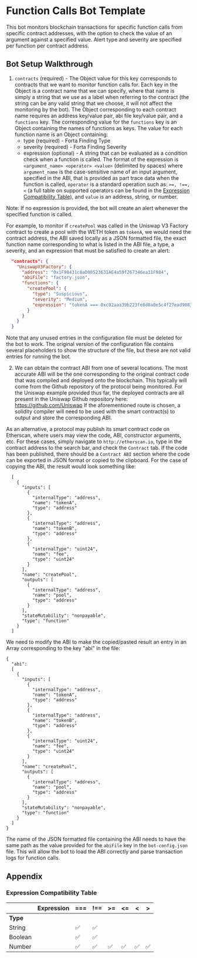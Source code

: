 # Function Calls Bot Template

This bot monitors blockchain transactions for specific function calls from specific contract
addresses, with the option to check the value of an argument against a specified value. Alert type
and severity are specified per function per contract address.

## Bot Setup Walkthrough

1. `contracts` (required) - The Object value for this key corresponds to contracts that we want to
monitor function calls for. Each key in the Object is a contract name that we can specify, where
that name is simply a string that we use as a label when referring to the contract (the string can
be any valid string that we choose, it will not affect the monitoring by the bot). The Object
corresponding to each contract name requires an address key/value pair, abi file key/value pair, and
a `functions` key.  The corresponding value for the `functions` key is an Object containing the
names of functions as keys. The value for each function name is an Object containing:
    * type (required) - Forta Finding Type
    * severity (required) - Forta Finding Severity
    * expression (optional) - A string that can be evaluated as a condition check when a function is
    called.  The format of the expression is `<argument_name> <operator> <value>` (delimited by
    spaces) where `argument_name` is the case-sensitive name of an input argument, specified in the
    ABI, that is provided as part trace data when the function is called, `operator` is a standard
    operation such as: `>=, !==, <` (a full table on supported operators can be found in the
    [Expression Compatibility Table](#expression-compatibility-table)), and `value` is an address,
    string, or number.

Note: If no expression is provided, the bot will create an alert whenever the specified function is
called.

For example, to monitor if `createPool` was called in the Uniswap V3 Factory contract to create a
pool with the WETH token as `tokenA`, we would need the contract address, the ABI saved
locally as a JSON formatted file, the exact function name corresponding to what is listed in the ABI
file, a type, a severity, and an expression that must be satisfied to create an alert:

```json
  "contracts": {
    "UniswapV3Factory": {
      "address": "0x1F98431c8aD98523631AE4a59f267346ea31F984",
      "abiFile": "factory.json",
      "functions": {
        "createPool": {
          "type": "Suspicious",
          "severity": "Medium",
          "expression": "tokenA === 0xc02aaa39b223fe8d0a0e5c4f27ead9083c756cc2"
        }
      }
    }
  }
```

Note that any unused entries in the configuration file must be deleted for the bot to work.  The
original version of the configuration file contains several placeholders to show the structure of
the file, but these are not valid entries for running the bot.

2. We can obtain the contract ABI from one of several locations.  The most accurate ABI will be the one corresponding
to the original contract code that was compiled and deployed onto the blockchain.  This typically will come from the
Github repository of the protocol being monitored.  For the Uniswap example provided thus far, the deployed contracts
are all present in the Uniswap Github repository here:
    https://github.com/Uniswap
If the aforementioned route is chosen, a solidity compiler will need to be used with the smart contract(s) to output
and store the corresponding ABI.

As an alternative, a protocol may publish its smart contract code on Etherscan, where users may view the code, ABI,
constructor arguments, etc.  For these cases, simply navigate to `http://etherscan.io`, type in the contract address
to the search bar, and check the `Contract` tab.  If the code has been published, there should be a `Contract ABI`
section where the code can be exported in JSON format or copied to the clipboard.  For the case of copying the ABI,
the result would look something like:

```
  [
    {
      "inputs": [
        {
          "internalType": "address",
          "name": "tokenA",
          "type": "address"
        },
        {
          "internalType": "address",
          "name": "tokenB",
          "type": "address"
        },
        {
          "internalType": "uint24",
          "name": "fee",
          "type": "uint24"
        }
      ],
      "name": "createPool",
      "outputs": [
        {
          "internalType": "address",
          "name": "pool",
          "type": "address"
        }
      ],
      "stateMutability": "nonpayable",
      "type": "function"
    }
  ]
```

We need to modify the ABI to make the copied/pasted result an entry in an Array corresponding to the key "abi"
in the file:

```
{
  "abi":
  [
    {
      "inputs": [
        {
          "internalType": "address",
          "name": "tokenA",
          "type": "address"
        },
        {
          "internalType": "address",
          "name": "tokenB",
          "type": "address"
        },
        {
          "internalType": "uint24",
          "name": "fee",
          "type": "uint24"
        }
      ],
      "name": "createPool",
      "outputs": [
        {
          "internalType": "address",
          "name": "pool",
          "type": "address"
        }
      ],
      "stateMutability": "nonpayable",
      "type": "function"
    }
  ]
}
```

The name of the JSON formatted file containing the ABI needs to have the same path as the value provided for
the `abiFile` key in the `bot-config.json` file.  This will allow the bot to load the ABI correctly and
parse transaction logs for function calls.

## Appendix

### Expression Compatibility Table

|          | __Expression__ | ===  | !== | >= | <= | < | > |
| -------- | -------------- | ---- | --- | -- | -- | - | - |
| __Type__ |                |      |     |    |    |   |   |
| String   |                |  ✅  | ✅   |    |    |   |   |
| Boolean  |                |  ✅  | ✅   |    |    |   |   |
| Number   |                |  ✅  | ✅   | ✅ | ✅ | ✅ | ✅ |
